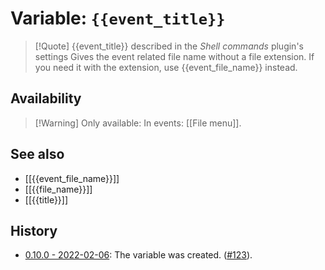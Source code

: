 # Variable: `{{event_title}}`
> [!Quote] {{event_title}} described in the *Shell commands* plugin's settings
> Gives the event related file name without a file extension. If you need it with the extension, use {{event_file_name}} instead.

## Availability
> [!Warning] Only available:
> In events: [[File menu]].

## See also
- [[{{event_file_name}}]]
- [[{{file_name}}]]
- [[{{title}}]]

## History
- [0.10.0 - 2022-02-06](https://github.com/Taitava/obsidian-shellcommands/blob/main/CHANGELOG.md#0100---2022-02-06): The variable was created. ([#123](https://github.com/Taitava/obsidian-shellcommands/issues/123)).